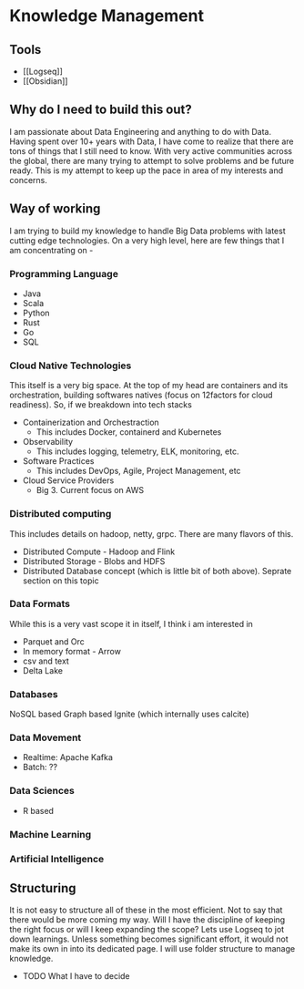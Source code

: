 # Knowledge Management

## Tools
- [[Logseq]]
- [[Obsidian]]

## Why do I need to build this out?
I am passionate about Data Engineering and anything to do with Data. Having spent over 10+ years with Data, I have come to realize that there are tons of things that I still need to know. With very active communities across the global, there are many trying to attempt to solve problems and be future ready. This is my attempt to keep up the pace in area of my interests and concerns. 

## Way of working
I am trying to build my knowledge to handle Big Data problems with latest cutting edge technologies. On a very high level, here are few things that I am concentrating on -

### Programming Language
- Java
- Scala
- Python
- Rust
- Go
- SQL

### Cloud Native Technologies
This itself is a very big space. At the top of my head are containers and its orchestration, building softwares natives (focus on 12factors for cloud readiness). So, if we breakdown into tech stacks
- Containerization and Orchestraction
    - This includes Docker, containerd and Kubernetes
- Observability
    - This includes logging, telemetry, ELK, monitoring, etc.
- Software Practices
    - This includes DevOps, Agile, Project Management, etc
- Cloud Service Providers
    - Big 3. Current focus on AWS

### Distributed computing
This includes details on hadoop, netty, grpc. There are many flavors of this. 
- Distributed Compute - Hadoop and Flink
- Distributed Storage - Blobs and HDFS
- Distributed Database concept (which is little bit of both above). Seprate section on this topic

### Data Formats
While this is a very vast scope it in itself, I think i am interested in
- Parquet and Orc
- In memory format - Arrow
- csv and text
- Delta Lake

### Databases
NoSQL based
Graph based
Ignite (which internally uses calcite)

### Data Movement
- Realtime: Apache Kafka
- Batch: ??

### Data Sciences
- R based

### Machine Learning

### Artificial Intelligence

## Structuring
It is not easy to structure all of these in the most efficient. Not to say that there would be more coming my way. Will I have the discipline of keeping the right focus or will I keep expanding the scope?
Lets use Logseq to jot down learnings. Unless something becomes significant effort, it would not make its own in into its dedicated page.
I will use folder structure to manage knowledge.

- TODO What I have to decide